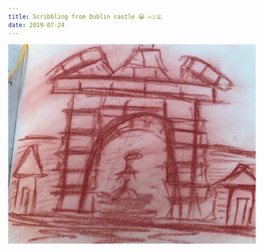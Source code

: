 ```yaml
---
title: Scribbling from Dublin castle 😀 ✏️🇮🇪
date: 2019-07-24
---
```


!['Scribbling from Dublin castle 😀 ✏️🇮🇪'](image/134ScribblingfromDublincastle--------3.jpg)

